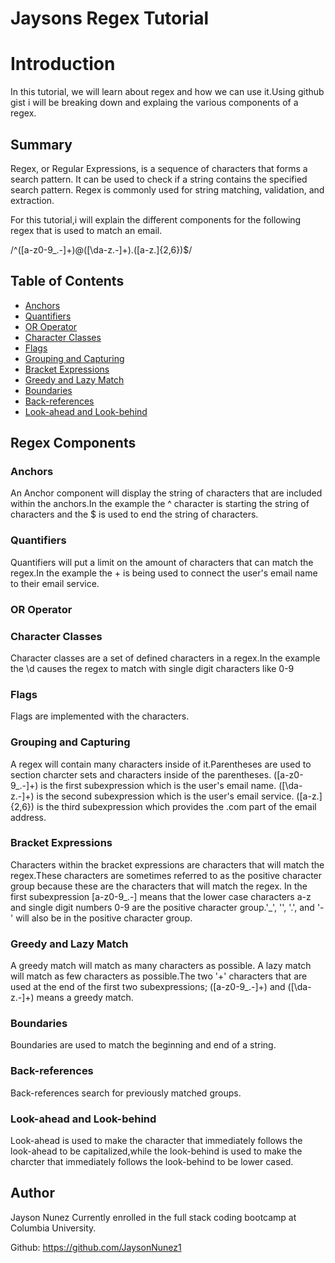# Jaysons Regex Tutorial 

# Introduction
In this tutorial, we will learn about regex and how we can use it.Using github gist i will be breaking down and explaing the various components of a regex.
## Summary
Regex, or Regular Expressions, is a sequence of characters that forms a search pattern. It can be used to check if a string contains the specified search pattern. Regex is commonly used for string matching, validation, and extraction.

For this tutorial,i will explain the different components for the following regex that is used to match an email.

/^([a-z0-9_\.-]+)@([\da-z\.-]+)\.([a-z\.]{2,6})$/

## Table of Contents

- [Anchors](#anchors)
- [Quantifiers](#quantifiers)
- [OR Operator](#or-operator) 
- [Character Classes](#character-classes)
- [Flags](#flags)
- [Grouping and Capturing](#grouping-and-capturing)
- [Bracket Expressions](#bracket-expressions)
- [Greedy and Lazy Match](#greedy-and-lazy-match)
- [Boundaries](#boundaries)
- [Back-references](#back-references)
- [Look-ahead and Look-behind](#look-ahead-and-look-behind)

## Regex Components

### Anchors
An Anchor component will display the string of characters that are included within the anchors.In the example the ^ character is starting the string of characters and the $ is used to end the string of characters.
### Quantifiers
Quantifiers will put a limit on the amount of characters that can match the regex.In the example the + is being used to connect the user's email name to their email service. 
### OR Operator

### Character Classes
Character classes are a set of defined characters in a regex.In the example the \d causes the regex to match with single digit characters like 0-9
### Flags
Flags are implemented with the characters.
### Grouping and Capturing
A regex will contain many characters inside of it.Parentheses are used to section charcter sets and characters inside of the parentheses.
([a-z0-9_.-]+) is the first subexpression which is the user's email name.
([\da-z.-]+) is the second subexpression which is the user's email service.
([a-z.]{2,6}) is the third subexpression which provides the .com part of the email address.
### Bracket Expressions
Characters within the bracket expressions are characters that will match the regex.These characters are sometimes referred to as the positive character group because these are the characters that will match the regex.
In the first subexpression [a-z0-9_.-] means that the lower case characters a-z and single digit numbers 0-9 are the positive character group.'_', '', '.', and '-' will also be in the positive character group.
### Greedy and Lazy Match
A greedy match will match as many characters as possible. A lazy match will match as few characters as possible.The two '+' characters that are used at the end of the first two subexpressions; ([a-z0-9_.-]+) and ([\da-z.-]+) means a greedy match.
### Boundaries
Boundaries are used to match the beginning and end of a string.
### Back-references
Back-references search for previously matched groups.
### Look-ahead and Look-behind
Look-ahead is used to make the character that immediately follows the look-ahead to be capitalized,while the look-behind is used to make the charcter that immediately follows the look-behind to be lower cased.
## Author
Jayson Nunez Currently enrolled in the full stack coding bootcamp at Columbia University.

Github: https://github.com/JaysonNunez1

